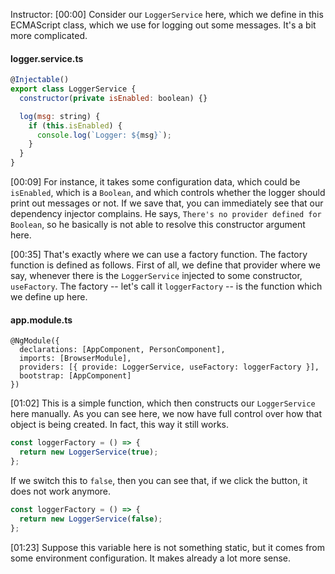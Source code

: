 Instructor: [00:00] Consider our `LoggerService` here, which we define in this ECMAScript class, which we use for logging out some messages. It's a bit more complicated.

#### logger.service.ts
```javascript
@Injectable()
export class LoggerService {
  constructor(private isEnabled: boolean) {}

  log(msg: string) {
    if (this.isEnabled) {
      console.log(`Logger: ${msg}`);
    }
  }
}
```

[00:09] For instance, it takes some configuration data, which could be `isEnabled`, which is a `Boolean`, and which controls whether the logger should print out messages or not. If we save that, you can immediately see that our dependency injector complains. He says, `There's no provider defined for Boolean`, so he basically is not able to resolve this constructor argument here.

[00:35] That's exactly where we can use a factory function. The factory function is defined as follows. First of all, we define that provider where we say, whenever there is the `LoggerService` injected to some constructor, `useFactory`. The factory -- let's call it `loggerFactory` -- is the function which we define up here.

#### app.module.ts
```
@NgModule({
  declarations: [AppComponent, PersonComponent],
  imports: [BrowserModule],
  providers: [{ provide: LoggerService, useFactory: loggerFactory }],
  bootstrap: [AppComponent]
})
```

[01:02] This is a simple function, which then constructs our `LoggerService` here manually. As you can see here, we now have full control over how that object is being created. In fact, this way it still works. 

```javascript
const loggerFactory = () => {
  return new LoggerService(true);
};
```

If we switch this to `false`, then you can see that, if we click the button, it does not work anymore.

```javascript
const loggerFactory = () => {
  return new LoggerService(false);
};
```

[01:23] Suppose this variable here is not something static, but it comes from some environment configuration. It makes already a lot more sense.